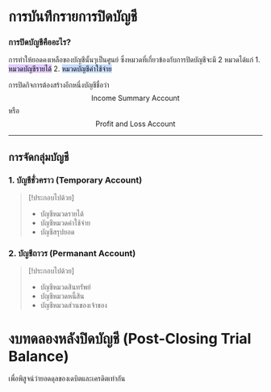 # การบันทึกรายการปิดบัญชี
 ### การปิดบัญชีคืออะไร? 
 การทำให้ยอดคงเหลือของบัญชีนั้นๆเป็นศูนย์ ซึ่งหมวดที่เกี่ยวข้องกับการปิดบัญชีจะมี 2 หมวดได้แก่
     1. <mark style="background: #D2B3FFA6;">หมวดบัญชีรายได้</mark>
     2. <mark style="background: #ADCCFFA6;">หมวดบัญชีค่าใช้จ่าย</mark>

การปิดกิจการต้องสร้างอีกหนึ่งบัญชีชื่อว่า $$\text{Income Summary Account}$$
หรือ $$\text{Profit and Loss Account}$$
___


## การจัดกลุ่มบัญชี
### 1. บัญชีชั่วคราว (Temporary Account)
> [!ประกอบไปด้วย]
> - บัญชีหมวดรายได้
> - บัญชีหมวดค่าใช้จ่าย
> - บัญชีสรุปยอด

### 2. บัญชีถาวร (Permanant Account)
> [!ประกอบไปด้วย]
> - บัญชีหมวดสินทรัพย์
> - บัญชีหมวดหนี้สิน
> - บัญชีหมวดส่วนของเจ้าของ

#  งบทดลองหลังปิดบัญชี (Post-Closing Trial Balance)
เพื่อพิสูจน์ว่ายอดดุลของเดบิตและเครดิตเท่ากัน
